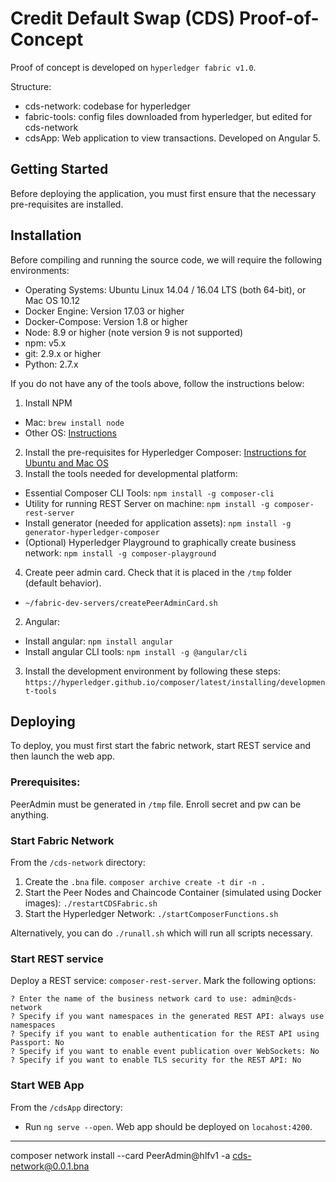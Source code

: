 # Credit Default Swap (CDS) Proof-of-Concept

Proof of concept is developed on `hyperledger fabric v1.0`.

Structure:

* cds-network: codebase for hyperledger
* fabric-tools: config files downloaded from hyperledger, but edited for cds-network
* cdsApp: Web application to view transactions. Developed on Angular 5.


## Getting Started

Before deploying the application, you must first ensure that the necessary pre-requisites are installed. 


## Installation

Before compiling and running the source code, we will require the following environments:
* Operating Systems: Ubuntu Linux 14.04 / 16.04 LTS (both 64-bit), or Mac OS 10.12
* Docker Engine: Version 17.03 or higher
* Docker-Compose: Version 1.8 or higher
* Node: 8.9 or higher (note version 9 is not supported)
* npm: v5.x
* git: 2.9.x or higher
* Python: 2.7.x

If you do not have any of the tools above, follow the instructions below:

1. Install NPM
  * Mac: `brew install node`
  * Other OS: [Instructions](https://www.npmjs.com/get-npm)
2. Install the pre-requisites for Hyperledger Composer: [Instructions for Ubuntu and Mac OS](https://hyperledger.github.io/composer/latest/installing/installing-prereqs)
3. Install the tools needed for developmental platform:
  * Essential Composer CLI Tools: `npm install -g composer-cli`
  * Utility for running REST Server on machine: `npm install -g composer-rest-server`
  * Install generator (needed for application assets): `npm install -g generator-hyperledger-composer`
  * (Optional) Hyperledger Playground to graphically create business network: `npm install -g composer-playground`
4. Create peer admin card. Check that it is placed in the `/tmp` folder (default behavior).
  * `~/fabric-dev-servers/createPeerAdminCard.sh`


2. Angular: 
  * Install angular: `npm install angular`
  * Install angular CLI tools: `npm install -g @angular/cli`

3. Install the development environment by following these steps: `https://hyperledger.github.io/composer/latest/installing/development-tools`




## Deploying

To deploy, you must first start the fabric network, start REST service and then launch the web app. 

### Prerequisites:

PeerAdmin must be generated in `/tmp` file. Enroll secret and pw can be anything. 

### Start Fabric Network
From the `/cds-network` directory: 

1. Create the `.bna` file. `composer archive create -t dir -n .`
2. Start the Peer Nodes and Chaincode Container (simulated using Docker images): `./restartCDSFabric.sh`
3. Start the Hyperledger Network: `./startComposerFunctions.sh`

Alternatively, you can do `./runall.sh` which will run all scripts necessary.

### Start REST service
Deploy a REST service: `composer-rest-server`. Mark the following options:
```
? Enter the name of the business network card to use: admin@cds-network
? Specify if you want namespaces in the generated REST API: always use namespaces
? Specify if you want to enable authentication for the REST API using Passport: No
? Specify if you want to enable event publication over WebSockets: No
? Specify if you want to enable TLS security for the REST API: No
```

### Start WEB App

From the `/cdsApp` directory:

* Run `ng serve --open`. Web app should be deployed on `locahost:4200`.



---

composer network install --card PeerAdmin@hlfv1 -a cds-network@0.0.1.bna
